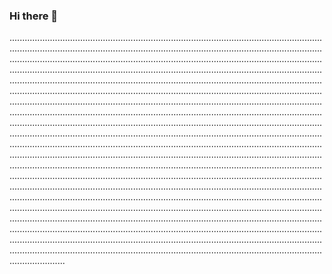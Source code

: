 ### Hi there 👋

..................................................................................................................................................................................................................................................................................................................................................................................................................................................................................................................................................................................................................................................................................................................................................................................................................................................................................................................................................................................................................................................................................................................................................................................................................................................................................................................................................................................................................................................................................................................................................................................................................................................................................................................................................................................................................................................................................................................................................................................................................................................................................................................................................................................................................................................................................................................................................................................................................................................................................................................................................................................................................................................................................................................................